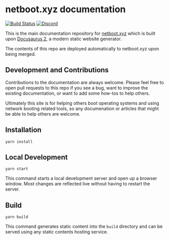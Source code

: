 # netboot.xyz documentation

[![Build Status](https://github.com/netbootxyz/netboot.xyz-docs/actions/workflows/deploy.yml/badge.svg)](https://github.com/netbootxyz/netboot.xyz-docs/actions/workflows/deploy.yml)
[![Discord](https://img.shields.io/discord/425186187368595466)](https://discord.gg/An6PA2a)

This is the main documentation repository for [netboot.xyz](https://netboot.xyz) which is built upon [Docusaurus 2](https://v2.docusaurus.io/), a modern static website generator.

The contents of this repo are deployed automatically to netboot.xyz upon being merged.

## Development and Contributions

Contributions to the documentation are always welcome.  Please feel free to open pull requests to this repo if you see a bug, want to improve the existing documentation, or want to add some how-tos to help others.  

Ultimately this site is for helping others boot operating systems and using network booting related tools, so any documenation or articles that might be able to help others are welcome.

## Installation

```console
yarn install
```

## Local Development

```console
yarn start
```

This command starts a local development server and open up a browser window. Most changes are reflected live without having to restart the server.

## Build

```console
yarn build
```

This command generates static content into the `build` directory and can be served using any static contents hosting service.
